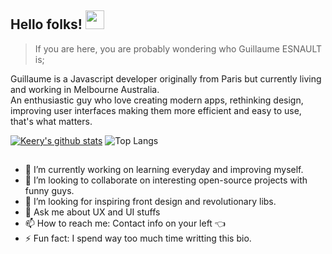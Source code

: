 ## Hello folks! <img src="https://raw.githubusercontent.com/MartinHeinz/MartinHeinz/master/wave.gif" width="30px">

> If you are here, you are probably wondering who Guillaume ESNAULT is; 

Guillaume is a Javascript developer originally from Paris but currently living and working in Melbourne Australia.  
An enthusiastic guy who love creating modern apps, rethinking design, improving user interfaces making them more efficient and easy to use, that's what matters.


[![Keery's github stats](https://github-readme-stats.vercel.app/api?username=keery&theme=algolia)](https://github.com/keery/github-readme-stats&theme=algolia)
![Top Langs](https://github-readme-stats.vercel.app/api/top-langs/?username=keery&theme=algolia)

##
- 🔭 I’m currently working on learning everyday and improving myself.
- 👯 I’m looking to collaborate on interesting open-source projects with funny guys.
- 🤔 I’m looking for inspiring front design and revolutionary libs.
- 💬 Ask me about UX and UI stuffs
- 📫 How to reach me: Contact info on your left 👈 
- ⚡ Fun fact: I spend way too much time writting this bio.
